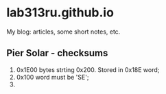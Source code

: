 # lab313ru.github.io
My blog: articles, some short notes, etc.

## Pier Solar - checksums
1) 0x1E00 bytes strting 0x200. Stored in 0x18E word;
2) 0x100 word must be 'SE';
3) 